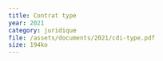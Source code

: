 ```yaml
---
title: Contrat type
year: 2021
category: juridique
file: /assets/documents/2021/cdi-type.pdf
size: 194ko
---
```

